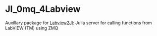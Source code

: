# Jl_0mq_4Labview
Auxillary package for [Labview2Jl](https://github.com/Eben60/Labview2Jl.jl): Julia server for calling functions from LabVIEW (TM) using ZMQ
